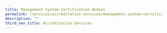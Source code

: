 ```yaml
---
title: Management System Certification Bodies
permalink: /services/accreditation-services/management-system-certification-bodies/
description: ""
third_nav_title: Accreditation Services
---
```

